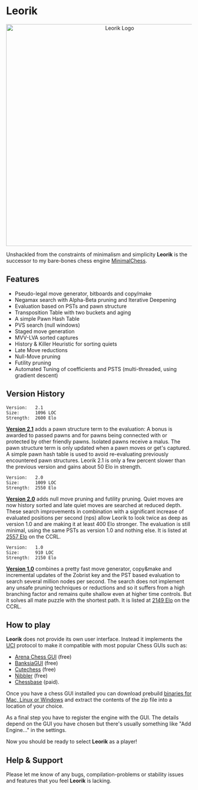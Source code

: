 # Leorik
<p align="center">
<img src="https://github.com/lithander/Leorik/blob/master/Leorik.Logo.png" alt="Leorik Logo" width="600"/>
</p>

Unshackled from the constraints of minimalism and simplicity **Leorik** is the successor to my bare-bones chess engine [MinimalChess](https://github.com/lithander/MinimalChessEngine).

## Features

* Pseudo-legal move generator, bitboards and copy/make
* Negamax search with Alpha-Beta pruning and Iterative Deepening
* Evaluation based on PSTs and pawn structure 
* Transposition Table with two buckets and aging
* A simple Pawn Hash Table
* PVS search (null windows)
* Staged move generation
* MVV-LVA sorted captures
* History & Killer Heuristic for sorting quiets
* Late Move reductions
* Null-Move pruning
* Futility pruning
* Automated Tuning of coefficients and PSTS (multi-threaded, using gradient descent)

## Version History
```
Version:   2.1
Size:      1096 LOC
Strength:  2600 Elo 
```
[__Version 2.1__](https://github.com/lithander/Leorik/releases/tag/2.1) adds a pawn structure term to the evaluation: A bonus is awarded to passed pawns and for pawns being connected with or protected by other friendly pawns. Isolated pawns receive a malus. The pawn structure term is only updated when a pawn moves or get's captured. A simple pawn hash table is used to avoid re-evaluating previously encountered pawn structures. Leorik 2.1 is only a few percent slower than the previous version and gains about 50 Elo in strength.

```
Version:   2.0
Size:      1009 LOC
Strength:  2550 Elo 
```
[__Version 2.0__](https://github.com/lithander/Leorik/releases/tag/2.0) adds null move pruning and futility pruning. Quiet moves are now history sorted and late quiet moves are searched at reduced depth. These search improvements in combination with a significant increase of evaluated positions per second (nps) allow Leorik to look twice as deep as version 1.0 and are making it at least 400 Elo stronger. The evaluation is still minimal, using the same PSTs as version 1.0 and nothing else. It is listed at [2557 Elo](https://ccrl.chessdom.com/ccrl/404/cgi/engine_details.cgi?eng=Leorik%202.0.2%2064-bit#Leorik_2_0_2_64-bit) on the CCRL.

```
Version:   1.0
Size:      910 LOC
Strength:  2150 Elo 
```
[__Version 1.0__](https://github.com/lithander/Leorik/releases/tag/1.0) combines a pretty fast move generator, copy&make and incremental updates of the Zobrist key and the PST based evaluation to search several million nodes per second. The search does not implement any unsafe pruning techniques or reductions and so it suffers from a high branching factor and remains quite shallow even at higher time controls. But it solves all mate puzzle with the shortest path. It is listed at [2149 Elo](https://ccrl.chessdom.com/ccrl/404/cgi/engine_details.cgi?eng=Leorik%201.0%2064-bit#Leorik_1_0_64-bit) on the CCRL.

## How to play

**Leorik** does not provide its own user interface. Instead it implements the [UCI](https://en.wikipedia.org/wiki/Universal_Chess_Interface) protocol to make it compatible with most popular Chess GUIs such as:
* [Arena Chess GUI](http://www.playwitharena.de/) (free)
* [BanksiaGUI](https://banksiagui.com/) (free)
* [Cutechess](https://cutechess.com/) (free)
* [Nibbler](https://github.com/fohristiwhirl/nibbler/releases) (free)
* [Chessbase](https://chessbase.com/) (paid).

Once you have a chess GUI installed you can download prebuild [binaries for Mac, Linux or Windows](https://github.com/lithander/Leorik/releases/tag/1.0) and extract the contents of the zip file into a location of your choice.

As a final step you have to register the engine with the GUI. The details depend on the GUI you have chosen but there's usually something like "Add Engine..." in the settings.

Now you should be ready to select **Leorik** as a player!

## Help & Support

Please let me know of any bugs, compilation-problems or stability issues and features that you feel **Leorik** is lacking.
